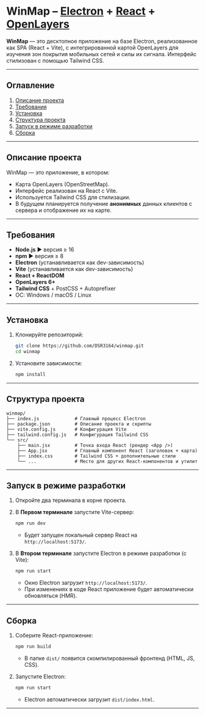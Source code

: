 # WinMap – [Electron](https://www.electronjs.org/) + [React](https://react.dev/) + [OpenLayers](https://openlayers.org/)

**WinMap** — это десктопное приложение на базе Electron, реализованное как SPA (React + Vite), с интегрированной картой OpenLayers для изучения зон покрытия мобильных сетей и силы их сигнала. Интерфейс стилизован с помощью Tailwind CSS.

---

## Оглавление

1. [Описание проекта](#описание-проекта)  
2. [Требования](#требования)  
3. [Установка](#установка)  
4. [Структура проекта](#структура-проекта)  
5. [Запуск в режиме разработки](#запуск-в-режиме-разработки)  
6. [Сборка](#сборка)

---

## Описание проекта

WinMap — это приложение, в котором:

- Карта OpenLayers (OpenStreetMap).
- Интерфейс реализован на React с Vite.
- Используется Tailwind CSS для стилизации.
- В будущем планируется получение **анонимных** данных клиентов c сервера и отображение их на карте.

---

## Требования

- **Node.js** ▶ версия ≥ 16  
- **npm** ▶ версия ≥ 8  
- **Electron** (устанавливается как dev-зависимость)  
- **Vite** (устанавливается как dev-зависимость)  
- **React + ReactDOM**  
- **OpenLayers 6+**  
- **Tailwind CSS** + PostCSS + Autoprefixer  
- ОС: Windows / macOS / Linux

---

## Установка

1. Клонируйте репозиторий:
   ```bash
   git clone https://github.com/DSR3164/winmap.git
   cd winmap
   ```
2. Установите зависимости:

   ```bash
   npm install
   ```


---

## Структура проекта

```plaintext
winmap/
├── index.js             # Главный процесс Electron
├── package.json         # Описание проекта и скрипты
├── vite.config.js       # Конфигурация Vite
├── tailwind.config.js   # Конфигурация Tailwind CSS
└── src/
    ├── main.jsx         # Точка входа React (рендер <App />)
    ├── App.jsx          # Главный компонент React (заголовок + карта)
    ├── index.css        # Tailwind CSS + дополнительные стили
    └── ...              # Место для других React-компонентов и утилит
```

---

## Запуск в режиме разработки

1. Откройте два терминала в корне проекта.

2. В **Первом терминале** запустите Vite-сервер:

   ```bash
   npm run dev
   ```

   * Будет запущен локальный сервер React на `http://localhost:5173/`.

3. В **Втором терминале** запустите Electron в режиме разработки (с Vite):

   ```bash
   npm run start
   ```

   * Окно Electron загрузит `http://localhost:5173/`.
   * При изменениях в коде React приложение будет автоматически обновляться (HMR).

---

## Сборка

1. Соберите React-приложение:

   ```bash
   npm run build
   ```

   * В папке `dist/` появится скомпилированный фронтенд (HTML, JS, CSS).

2. Запустите Electron:

   ```bash
   npm run start
   ```

   * Electron автоматически загрузит `dist/index.html`.

---
